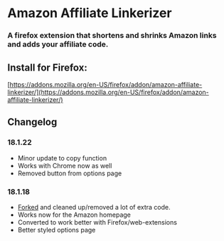 # Amazon Affiliate Linkerizer
### A firefox extension that shortens and shrinks Amazon links and adds your affiliate code.

## Install for Firefox:
[https://addons.mozilla.org/en-US/firefox/addon/amazon-affiliate-linkerizer/](https://addons.mozilla.org/en-US/firefox/addon/amazon-affiliate-linkerizer/)

## Changelog

### 18.1.22
* Minor update to copy function
* Works with Chrome now as well
* Removed button from options page

### 18.1.18
* [Forked](https://github.com/bxio/Amazon-Affiliate-Chrome-Extension) and cleaned up/removed a lot of extra code.
* Works now for the Amazon homepage
* Converted to work better with Firefox/web-extensions
* Better styled options page